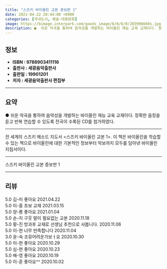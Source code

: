 ```yaml
---
title: "스즈키 바이올린 교본 증보판 1"
date: 2021-04-22 20:44:00 +0900
categories: [국내도서, 예술-대중문화]
image: https://bimage.interpark.com/goods_image/6/6/6/0/203996660s.jpg
description: ●  쉬운 악곡을 통하여 음악성을 개발하는 바이올린 재능 교육 교재이다. 정확한 음정을 듣고 반복 연습할 수 있도록 전곡이 수록된 CD를 첨가하였다.
---
```


## **정보**

- **ISBN : 9788903411116**
- **출판사 : 세광음악출판사**
- **출판일 : 19901201**
- **저자 : 세광음악출판사 편집부**

------



## **요약**

●  쉬운 악곡을 통하여 음악성을 개발하는 바이올린 재능 교육 교재이다. 정확한 음정을 듣고 반복 연습할 수 있도록 전곡이 수록된 CD를 첨가하였다.

------

전 세계의 스즈키 메소드 지도서 &lt;스즈키 바이올린 교본 1&gt;. 이 책은 바이올린을 학습할 수 있는 책으로 바이올린에 대한 기본적인 정보부터 악보까지 모두를 담아낸 바이올린 지침서이다.

------


스즈키 바이올린 교본 증보판 1 

------


## **리뷰** 

5.0 김-미 좋아요 2021.04.22 <br/>5.0 이-홍 초보 교재 2021.03.15 <br/>5.0 양-롱 좋아요 2021.01.04 <br/>5.0 손-지 구웃 말이 필요없는 교본 2020.11.18 <br/>5.0 황-진 방과후 교재로 선생님 추천으로 사봅니다. 2020.11.06 <br/>5.0 이-현 너무 만족합니다 2020.11.04 <br/>3.0 윤-숙 조뮤어려운가보ㅓ요 2020.10.30 <br/>5.0 이-현 좋아요 2020.10.29 <br/>5.0 심-현 좋아요 2020.10.23 <br/>5.0 배-영 좋아요 2020.10.19 <br/>5.0 이-훈 좋아요^^ 2020.10.02 <br/>
